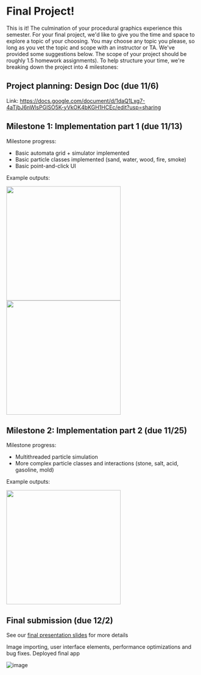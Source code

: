 # Final Project!

This is it! The culmination of your procedural graphics experience this semester. For your final project, we'd like to give you the time and space to explore a topic of your choosing. You may choose any topic you please, so long as you vet the topic and scope with an instructor or TA. We've provided some suggestions below. The scope of your project should be roughly 1.5 homework assignments). To help structure your time, we're breaking down the project into 4 milestones:

## Project planning: Design Doc (due 11/6)
Link: https://docs.google.com/document/d/1daQ1Lxg7-4aTjbJ6nWlsPGlSO5K-yVkOK4bKGH1HCEc/edit?usp=sharing

## Milestone 1: Implementation part 1 (due 11/13)
Milestone progress:

- Basic automata grid + simulator implemented
- Basic particle classes implemented (sand, water, wood, fire, smoke)
- Basic point-and-click UI

Example outputs:

<img width="300" src="https://github.com/user-attachments/assets/abdad680-428e-4779-bf47-721ce717f2e9" />

<img width="300" src="https://github.com/user-attachments/assets/62dc16fc-67bb-48ce-9d0e-2dacaba00c25" />

## Milestone 2: Implementation part 2 (due 11/25)
Milestone progress:

- Multithreaded particle simulation
- More complex particle classes and interactions (stone, salt, acid, gasoline, mold)

Example outputs:

<img width="300" src="https://github.com/user-attachments/assets/a07c64d2-65f5-4e70-bcb3-8e7bcd0bcf7f" />

## Final submission (due 12/2)

See our [final presentation slides](https://docs.google.com/presentation/d/1Mpp6Uvk0x8pcWGPioeexmqwVFTy7P4AbijFCnxT4KuA/edit?usp=sharing) for more details

Image importing, user interface elements, performance optimizations and bug fixes. Deployed final app

![image](https://github.com/user-attachments/assets/5cb9b009-80c5-435f-9fe3-6045236abcda)

